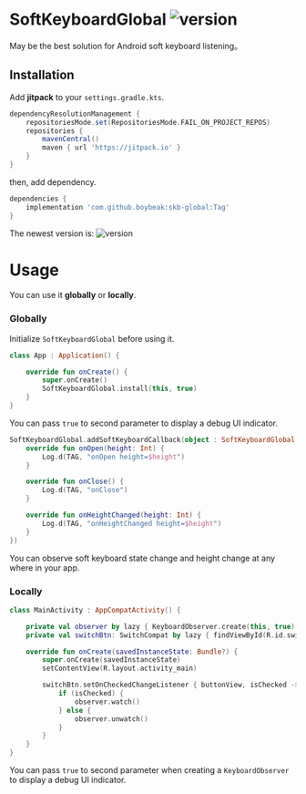 # SoftKeyboardGlobal ![version](https://jitpack.io/v/boybeak/skb-global.svg)

May be the best solution for Android soft keyboard listening。

## Installation

Add **jitpack** to your `settings.gradle.kts`.

```groovy
dependencyResolutionManagement {
    repositoriesMode.set(RepositoriesMode.FAIL_ON_PROJECT_REPOS)
    repositories {
        mavenCentral()
        maven { url 'https://jitpack.io' }
    }
}
```

then, add dependency.

```groovy
dependencies {
    implementation 'com.github.boybeak:skb-global:Tag'
}
```
The newest version is: ![version](https://jitpack.io/v/boybeak/skb-global.svg)

# Usage
You can use it **globally** or **locally**.

### Globally
Initialize `SoftKeyboardGlobal` before using it.

```kotlin
class App : Application() {

    override fun onCreate() {
        super.onCreate()
        SoftKeyboardGlobal.install(this, true)
    }
}
```
You can pass `true` to second parameter to display a debug UI indicator.

```kotlin
SoftKeyboardGlobal.addSoftKeyboardCallback(object : SoftKeyboardGlobal.SoftKeyboardCallback {
    override fun onOpen(height: Int) {
        Log.d(TAG, "onOpen height=$height")
    }

    override fun onClose() {
        Log.d(TAG, "onClose")
    }

    override fun onHeightChanged(height: Int) {
        Log.d(TAG, "onHeightChanged height=$height")
    }
})
```

You can observe soft keyboard state change and height change at any where in your app.

### Locally
```kotlin
class MainActivity : AppCompatActivity() {

    private val observer by lazy { KeyboardObserver.create(this, true) }
    private val switchBtn: SwitchCompat by lazy { findViewById(R.id.switchBtn) }

    override fun onCreate(savedInstanceState: Bundle?) {
        super.onCreate(savedInstanceState)
        setContentView(R.layout.activity_main)

        switchBtn.setOnCheckedChangeListener { buttonView, isChecked ->
            if (isChecked) {
                observer.watch()
            } else {
                observer.unwatch()
            }
        }
    }
}
```
You can pass `true` to second parameter when creating a `KeyboardObserver` to display a debug UI indicator.